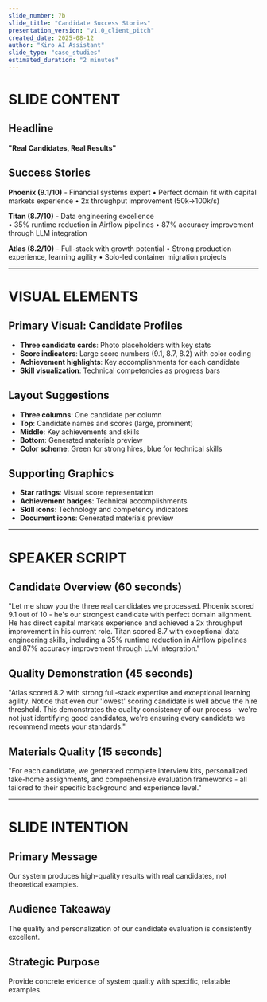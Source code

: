 ```yaml
---
slide_number: 7b
slide_title: "Candidate Success Stories"
presentation_version: "v1.0_client_pitch"
created_date: 2025-08-12
author: "Kiro AI Assistant"
slide_type: "case_studies"
estimated_duration: "2 minutes"
---
```


# SLIDE CONTENT

## Headline
**"Real Candidates, Real Results"**

## Success Stories
**Phoenix (9.1/10)** - Financial systems expert
• Perfect domain fit with capital markets experience
• 2x throughput improvement (50k→100k/s)

**Titan (8.7/10)** - Data engineering excellence  
• 35% runtime reduction in Airflow pipelines
• 87% accuracy improvement through LLM integration

**Atlas (8.2/10)** - Full-stack with growth potential
• Strong production experience, learning agility
• Solo-led container migration projects

---

# VISUAL ELEMENTS

## Primary Visual: Candidate Profiles
- **Three candidate cards**: Photo placeholders with key stats
- **Score indicators**: Large score numbers (9.1, 8.7, 8.2) with color coding
- **Achievement highlights**: Key accomplishments for each candidate
- **Skill visualization**: Technical competencies as progress bars

## Layout Suggestions
- **Three columns**: One candidate per column
- **Top**: Candidate names and scores (large, prominent)
- **Middle**: Key achievements and skills
- **Bottom**: Generated materials preview
- **Color scheme**: Green for strong hires, blue for technical skills

## Supporting Graphics
- **Star ratings**: Visual score representation
- **Achievement badges**: Technical accomplishments
- **Skill icons**: Technology and competency indicators
- **Document icons**: Generated materials preview

---

# SPEAKER SCRIPT

## Candidate Overview (60 seconds)
"Let me show you the three real candidates we processed. Phoenix scored 9.1 out of 10 - he's our strongest candidate with perfect domain alignment. He has direct capital markets experience and achieved a 2x throughput improvement in his current role. Titan scored 8.7 with exceptional data engineering skills, including a 35% runtime reduction in Airflow pipelines and 87% accuracy improvement through LLM integration."

## Quality Demonstration (45 seconds)
"Atlas scored 8.2 with strong full-stack expertise and exceptional learning agility. Notice that even our 'lowest' scoring candidate is well above the hire threshold. This demonstrates the quality consistency of our process - we're not just identifying good candidates, we're ensuring every candidate we recommend meets your standards."

## Materials Quality (15 seconds)
"For each candidate, we generated complete interview kits, personalized take-home assignments, and comprehensive evaluation frameworks - all tailored to their specific background and experience level."

---

# SLIDE INTENTION

## Primary Message
Our system produces high-quality results with real candidates, not theoretical examples.

## Audience Takeaway
The quality and personalization of our candidate evaluation is consistently excellent.

## Strategic Purpose
Provide concrete evidence of system quality with specific, relatable examples.
